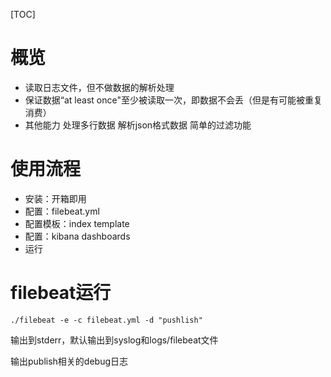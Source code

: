 [TOC]

# 概览
+ 读取日志文件，但不做数据的解析处理
+ 保证数据“at least once"至少被读取一次，即数据不会丢（但是有可能被重复消费）
+ 其他能力
处理多行数据
解析json格式数据
简单的过滤功能

# 使用流程
+ 安装：开箱即用
+ 配置：filebeat.yml
+ 配置模板：index template
+ 配置：kibana dashboards
+ 运行



# filebeat运行
```
./filebeat -e -c filebeat.yml -d "pushlish"
```
输出到stderr，默认输出到syslog和logs/filebeat文件

输出publish相关的debug日志




